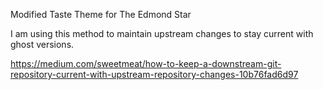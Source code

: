 Modified Taste Theme for The Edmond Star



I am using this method to maintain upstream changes to stay current with ghost versions.

https://medium.com/sweetmeat/how-to-keep-a-downstream-git-repository-current-with-upstream-repository-changes-10b76fad6d97